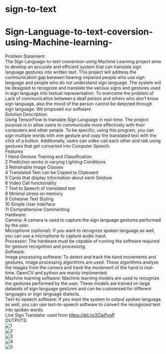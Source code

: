 # sign-to-text
# Sign-Language-to-text-coversion-using-Machine-learning-
Problem Statement:<br />
The Sign Language-to-text conversion using Machine Learning project aims to develop an accurate and efficient system that can translate sign language gestures into written text. This project will address the communication gap between hearing-impaired people who use sign language and people who do not understand sign language. The system will be designed to recognize and translate the various signs and gestures used in sign language into textual representation.
To overcome the problem of Lack of communication between a deaf person and others who don’t know sign language,  also the mood of the person cannot be detected through sign language. We proposed our software.<br />
Solution Description:<br />
Using TensorFlow to translate Sign Language in real-time. 
The project  purpose is to allow users to communicate more effectively with their computers and other people. To be specific, using this program, you can sign multiple words with one gesture and copy the translated text with the click of a button. Additionally, users can video call each other and talk using gestures that get converted into Computer Speech.<br />
Features<br />
1 Hand Gesture Training and Classification<br />
2 Prediction works in varying Lighting Conditions<br />
3 Retrainable Image Classes<br />
4 Translated Text can be Copied to Clipboard<br />
5 Cards that display Information about each Gesture<br />
6 Video Call functionality<br />
7 Text to Speech of translated text<br />
8 Minimal stress on memory<br />
9 Cohesive Text Styling<br />
10 Simple User Interface<br />
11 Comprehensive Commenting<br />
Hardware:<br />
Camera: A camera is used to capture the sign language gestures performed by the user.<br />
Microphone (optional): If you want to recognize spoken language as well, you can use a microphone to capture audio input.<br />
Processor: The hardware must be capable of running the software required for gesture recognition and processing.<br />
 Software:<br />
Image processing software: To detect and track the hand movements and gestures, image processing algorithms are used. These algorithms analyse the images from the camera and track the movement of the hand in real-time. OpenCV and python are mainly implimented.<br />
Machine learning software: Machine learning models are used to recognize the gestures performed by the user. These models are trained on large datasets of sign language gestures and can be customised for different languages or sign language dialects.<br />
Text-to-speech software: If you want the system to output spoken language as well, you can use text-to-speech software to convert the recognized text into spoken words.<br />
Live Sign Translator used from https://bit.ly/2CwPvgP<br />
OUTPUTS:<br />
![1](https://user-images.githubusercontent.com/110841948/230665521-74d87a34-b1d5-4b86-8ac3-05ca7560d366.jpeg)<br />
![2](https://user-images.githubusercontent.com/110841948/230665612-d868504d-e398-435b-a63a-5fb847f04cfb.jpeg)<br />
![3](https://user-images.githubusercontent.com/110841948/230665664-d4394802-bc62-4ee2-b947-6263b944c1d1.jpeg)<br />
![4](https://user-images.githubusercontent.com/110841948/230665678-116cea1c-15fe-4254-a476-c85e2028bb65.jpeg)<br />
![5](https://user-images.githubusercontent.com/110841948/230665698-097f74ba-2b85-41b0-abfb-cf8dda00e28f.jpeg)<br />




